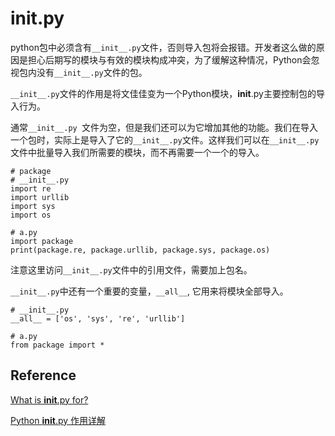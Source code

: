 # __init__.py
python包中必须含有`__init__.py`文件，否则导入包将会报错。开发者这么做的原因是担心后期写的模块与有效的模块构成冲突，为了缓解这种情况，Python会忽视包内没有`__init__.py`文件的包。

`__init__.py`文件的作用是将文佳佳变为一个Python模块，__init__.py主要控制包的导入行为。

通常`__init__.py `文件为空，但是我们还可以为它增加其他的功能。我们在导入一个包时，实际上是导入了它的`__init__.py`文件。这样我们可以在`__init__.py`文件中批量导入我们所需要的模块，而不再需要一个一个的导入。

```
# package
# __init__.py
import re
import urllib
import sys
import os

# a.py
import package 
print(package.re, package.urllib, package.sys, package.os)
```

注意这里访问`__init__.py`文件中的引用文件，需要加上包名。

`__init__.py`中还有一个重要的变量，`__all__`, 它用来将模块全部导入。

```
# __init__.py
__all__ = ['os', 'sys', 're', 'urllib']

# a.py
from package import *
```

## Reference
[What is __init__.py for?](https://stackoverflow.com/questions/448271/what-is-init-py-for)

[Python __init__.py 作用详解](https://www.cnblogs.com/Lands-ljk/p/5880483.html)